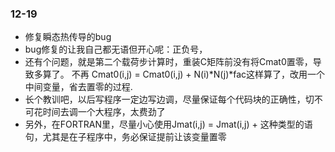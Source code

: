 ### 12-19

* 修复瞬态热传导的bug
* bug修复的让我自己都无语但开心呢：正负号，
* 还有个问题，就是第二个载荷步计算时，重装C矩阵前没有将Cmat0置零，导致多算了。  不再  Cmat0(i,j) = Cmat0(i,j) + N(i)*N(j)*fac这样算了，改用一个中间变量，省去置零的过程.
* 长个教训吧，以后写程序一定边写边调，尽量保证每个代码块的正确性，切不可花时间去调一个大程序，太费劲了
* 另外，在FORTRAN里，尽量小心使用Jmat(i,j) = Jmat(i,j) + 这种类型的语句，尤其是在子程序中，务必保证提前让该变量置零
